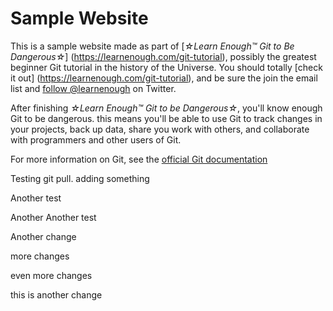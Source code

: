 # Sample Website

This is a sample website made as part of [*☆Learn Enough™ Git to Be Dangerous☆*]
(https://learnenough.com/git-tutorial), possibly the greatest beginner Git
tutorial in the history of the Universe.  You should totally [check it out]
(https://learnenough.com/git-tutorial), and be sure the join the email list and
[follow @learnenough](https://learnenough.com/git-tutorial) on Twitter.

After finishing *☆Learn Enough™ Git to be Dangerous☆*, you'll know enough Git to
be dangerous.  this means you'll be able to use Git to track changes in your
projects, back up data, share you work with others, and collaborate with
programmers and other users of Git.

For more information on Git, see the [official Git documentation](https://git-scm.com/)

Testing git pull.
adding something


Another test

Another Another test

Another change


more changes

even more changes

this is another change
